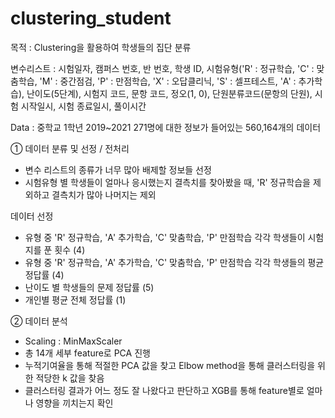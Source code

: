 # clustering_student
목적 : Clustering을 활용하여 학생들의 집단 분류

변수리스트 : 시험일자, 캠퍼스 번호, 반 번호, 학생 ID, 시험유형('R' : 정규학습, 'C' : 맞춤학습, 'M' : 중간점검, 'P' : 만점학습, 'X' : 오답클리닉, 'S' : 셀프테스트, 'A' : 추가학습), 난이도(5단계), 시험지 코드, 문항 코드, 정오(1, 0), 단원분류코드(문항의 단원), 시험 시작일시, 시험 종료일시, 풀이시간

Data : 중학교 1학년 2019~2021 271명에 대한 정보가 들어있는 560,164개의 데이터


① 데이터 분류 및 선정 / 전처리
- 변수 리스트의 종류가 너무 많아 배제할 정보들 선정
- 시험유형 별 학생들이 얼마나 응시했는지 결측치를 찾아봤을 때, 'R' 정규학습을 제외하고 결측치가 많아 나머지는 제외

데이터 선정
- 유형 중 'R' 정규학습, 'A' 추가학습, 'C' 맞춤학습, 'P' 만점학습 각각 학생들이 시험지를 푼 횟수 (4)
- 유형 중 'R' 정규학습, 'A' 추가학습, 'C' 맞춤학습, 'P' 만점학습 각각 학생들의 평균 정답률 (4)
- 난이도 별 학생들의 문제 정답률 (5)
- 개인별 평균 전체 정답률 (1)


② 데이터 분석
- Scaling : MinMaxScaler
- 총 14개 세부 feature로 PCA 진행
- 누적기여율을 통해 적절한 PCA 값을 찾고 Elbow method을 통해 클러스터링을 위한 적당한 k 값을 찾음
- 클러스터링 결과가 어느 정도 잘 나왔다고 판단하고 XGB를 통해 feature별로 얼마나 영향을 끼치는지 확인

